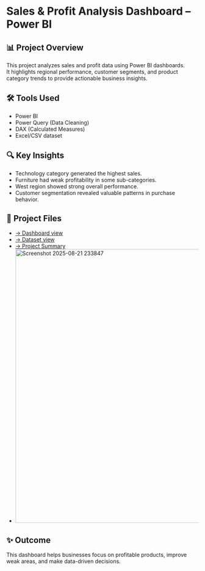 # Sales & Profit Analysis Dashboard – Power BI

## 📊 Project Overview
This project analyzes sales and profit data using Power BI dashboards.  
It highlights regional performance, customer segments, and product category trends to provide actionable business insights.

## 🛠 Tools Used
- Power BI
- Power Query (Data Cleaning) 
- DAX (Calculated Measures)
- Excel/CSV dataset

## 🔍 Key Insights
- Technology category generated the highest sales.
- Furniture had weak profitability in some sub-categories.
- West region showed strong overall performance.
- Customer segmentation revealed valuable patterns in purchase behavior.

## 📂 Project Files
- <a href = "https://github.com/amitpainwal/PowerBI-Sales-Profit-Dashboard/blob/main/project.pdf"> → Dashboard view </a> 
- <a href = "https://github.com/amitpainwal/PowerBI-Sales-Profit-Dashboard/blob/main/Sales_Dataset.csv"> → Dataset view </a>
- <a href = "https://github.com/amitpainwal/PowerBI-Sales-Profit-Dashboard/blob/main/Sales_Profit_Analysis_Dashboard_Summary.pdf"> → Project Summary </a>
- <img width="1272" height="716" alt="Screenshot 2025-08-21 233847" src="https://github.com/user-attachments/assets/346efbc6-5c3d-43e0-914d-cbf438fdfbb3" />  

## ✨ Outcome
This dashboard helps businesses focus on profitable products, improve weak areas, and make data-driven decisions.


